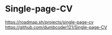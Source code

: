 # Single-page-CV
https://roadmap.sh/projects/single-page-cv
https://github.com/dumbcoder121/Single-page-CV
